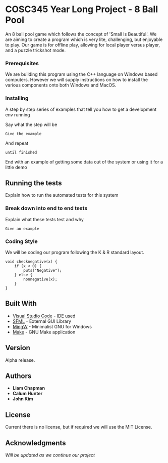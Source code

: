 # COSC345 Year Long Project - 8 Ball Pool

An 8 ball pool game which follows the concept of 'Small Is Beautiful'. We are aiming to create a program which is very lite, challenging, but enjoyable to play. Our game is for offline play, allowing for local player versus player, and a puzzle trickshot 
mode.

### Prerequisites

We are building this program using the C++ language on Windows based computers. However we will supply instructions on how to install the various components onto both Windows and MacOS.

### Installing

A step by step series of examples that tell you how to get a development env running

Say what the step will be

```
Give the example
```

And repeat

```
until finished
```

End with an example of getting some data out of the system or using it for a little demo

## Running the tests

Explain how to run the automated tests for this system

### Break down into end to end tests

Explain what these tests test and why

```
Give an example
```

### Coding Style

We will be coding our program following the K & R standard layout. 

```
void checknegative(x) {
    if (x < 0) {
        puts("Negative");
    } else {
        nonnegative(x);
    }
}
```

## Built With

* [Visual Studio Code](https://code.visualstudio.com/) - IDE used
* [SFML](https://www.sfml-dev.org/) - External GUI Library
* [MingW](http://www.mingw.org/) - Minimalist GNU for Windows
* [Make](https://www.gnu.org/software/make/) - GNU Make application

## Version

Alpha release.

## Authors

* **Liam Chapman**
* **Calum Hunter**
* **John Kim**

## License

Current there is no license, but if required we will use the MIT License.

## Acknowledgments

*Will be updated as we continue our project*
